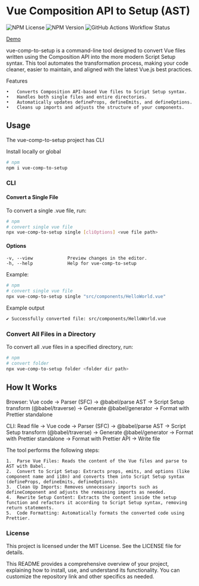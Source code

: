 # Vue Composition API to Setup (AST)

![NPM License](https://img.shields.io/npm/l/vue-comp-to-setup)
![NPM Version](https://img.shields.io/npm/v/vue-comp-to-setup)
![GitHub Actions Workflow Status](https://img.shields.io/github/actions/workflow/status/dimgolsh/vue-comp-to-setup/test.yml)



[Demo](https://dimgolsh.github.io/vue-comp-to-setup/)

vue-comp-to-setup is a command-line tool designed to convert Vue files written using the Composition API into the more modern Script Setup syntax. This tool automates the transformation process, making your code cleaner, easier to maintain, 
and aligned with the latest Vue.js best practices.

Features

	•	Converts Composition API-based Vue files to Script Setup syntax.
	•	Handles both single files and entire directories.
	•	Automatically updates defineProps, defineEmits, and defineOptions.
	•	Cleans up imports and adjusts the structure of your components.

## Usage
The vue-comp-to-setup project has CLI

Install locally or global
```bash
# npm
npm i vue-comp-to-setup
```

### CLI

#### Convert a Single File

To convert a single .vue file, run:
```bash
# npm
# convert single vue file
npx vue-comp-to-setup single [cliOptions] <vue file path>
```

#### Options
```
-v, --view             Preview changes in the editor.
-h, --help             Help for vue-comp-to-setup
```
Example:
```bash
# npm
# convert single vue file
npx vue-comp-to-setup single "src/components/HelloWorld.vue"
```

Example output
```bash
✔ Successfully converted file: src/components/HelloWorld.vue
```

### Convert All Files in a Directory

To convert all .vue files in a specified directory, run:

```bash
# npm
# convert folder
npx vue-comp-to-setup folder <folder dir path>
```

## How It Works

Browser: Vue code -> Parser (SFC) -> @babel/parse AST -> Script Setup transform (@babel/traverse) -> Generate @babel/generator -> Format with Prettier standalone

CLI: Read file -> Vue code -> Parser (SFC) -> @babel/parse AST -> Script Setup transform (@babel/traverse) -> Generate @babel/generator -> Format with Prettier standalone -> Format with Prettier API -> Write file

The tool performs the following steps:

	1.	Parse Vue Files: Reads the content of the Vue files and parse to AST with Babel.
	2.	Convert to Script Setup: Extracts props, emits, and options (like component name and i18n) and converts them into Script Setup syntax (defineProps, defineEmits, defineOptions).
	3.	Clean Up Imports: Removes unnecessary imports such as defineComponent and adjusts the remaining imports as needed.
	4.	Rewrite Setup Content: Extracts the content inside the setup function and refactors it according to Script Setup syntax, removing return statements.
	5.	Code Formatting: Automatically formats the converted code using Prettier.


### License

This project is licensed under the MIT License. See the LICENSE file for details.

This README provides a comprehensive overview of your project, explaining how to install, use, and understand its functionality. You can customize the repository link and other specifics as needed.
